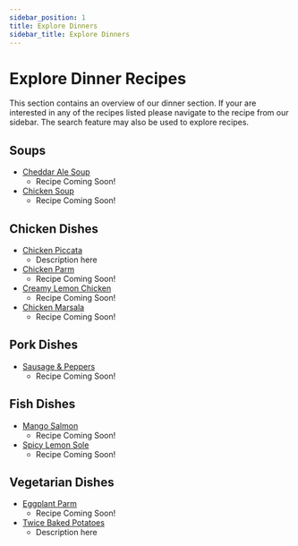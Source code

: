 ```yaml
---
sidebar_position: 1
title: Explore Dinners
sidebar_title: Explore Dinners
---
```


# Explore Dinner Recipes
This section contains an overview of our dinner section. If your are interested in any of the recipes listed please navigate to the recipe from our sidebar. The search feature may also be used to explore recipes.

## Soups
- [Cheddar Ale Soup](../dinner-bar/cheddar-ale-soup.md/)
    - Recipe Coming Soon!
- [Chicken Soup](../dinner-bar/chicken-soup.md/)
    - Recipe Coming Soon!

## Chicken Dishes
- [Chicken Piccata](../dinner-bar/chicken-piccata.md/)
    - Description here
- [Chicken Parm](../dinner-bar/chicken-parm.md/)
    - Recipe Coming Soon!
- [Creamy Lemon Chicken](../dinner-bar/lemon-chicken.md/)
    - Recipe Coming Soon!
- [Chicken Marsala](../dinner-bar/chicken-marsala.md/)
    - Recipe Coming Soon!

## Pork Dishes
- [Sausage & Peppers](../dinner-bar/sausage-peppers.md/)
    - Recipe Coming Soon!

## Fish Dishes
- [Mango Salmon](../dinner-bar/mango-salmon.md/)
    - Recipe Coming Soon!
- [Spicy Lemon Sole](../dinner-bar/lemon-sole.md/)
    - Recipe Coming Soon!

## Vegetarian Dishes
- [Eggplant Parm](../dinner-bar/eggplant.md/)
    - Recipe Coming Soon!
- [Twice Baked Potatoes](../dinner-bar/twice-baked-potatoes.md/)
    - Description here

